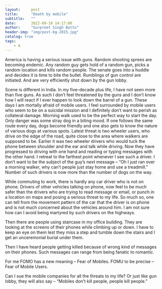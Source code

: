 ```yaml
---
layout:     post
title:      "Death by mobile"
subtitle:   ""
date:       2022-09-10 14:17:00
author:     "Gurpreet Singh Battu"
header-img: "img/post-bg-2015.jpg"
catalog: true
tags:
    - A
---
```


America is having a serious issue with guns. Random shooting sprees are becoming endemic. Any random guy gets hold of a random gun, picks a random location and kills random people.
The senate goes into a huddle and decides it is time to bite the bullet. Rumblings of gun control are initiated. And are very efficiently shot down by the gun lobby.

Scene is different in India. In my five-decade plus life, I have not seen more than five guns. As such I don’t feel threatened by the guns and I don’t know how I will react if I ever happen to look down the barrel of a gun. These days I am mortally afraid of mobile users. I feel surrounded by mobile users who seem to be on a suicidal mission and I definitely don’t want to perish as collateral damage.
Morning walk used to be the perfect way to start the day. Only danger was some stray dog in a biting mood. If one follows the same route every day, dogs become friendly and one also gets to know the nature of various dogs at various spots. Latest threat is two wheeler users, who drive on the edge of the road, quite close to the area where walkers are supposed to be. Earlier it was two wheeler drivers who would tuck the phone between shoulder and the ear and talk while driving. Now they have progressed to driving with one hand and reading or typing messages with the other hand. I retreat to the farthest point whenever I see such a driver. I don’t want to be the subject of the guy’s next message – “Oh I just ran over a morning walker, why can’t people just stay home and use a treadmill.” Number of such drivers is now more than the number of dogs on the way.

While commuting to work, there is hardly any car driver who is not on phone. Drivers of other vehicles talking on phone, now feel to be much safer than the drivers who are trying to read message or email, or punch in a location on maps and posing a serious threat to my life. So much so, one can tell from the movement pattern of the car that the driver is on phone and is not much concerned about the vehicles around him. I am not sure how can I avoid being martyred by such drivers on the highways.

Then there are people using staircase in my office building. They are looking at the screens of their phones while climbing up or down. I have to keep an eye on them lest they miss a step and tumble down the stairs and I get an unceremonial burial under them.

Then I have heard people getting killed because of wrong kind of messages on their phones. Such messages can range from being fanatic to romantic.

For me FOMO has a new meaning – Fear of Mobiles.
FOMU to be precise – Fear of Mobile Users.

Can I sue the mobile companies for all the threats to my life?
Or just like gun lobby, they will also say – “Mobiles don’t kill people, people kill people.”
